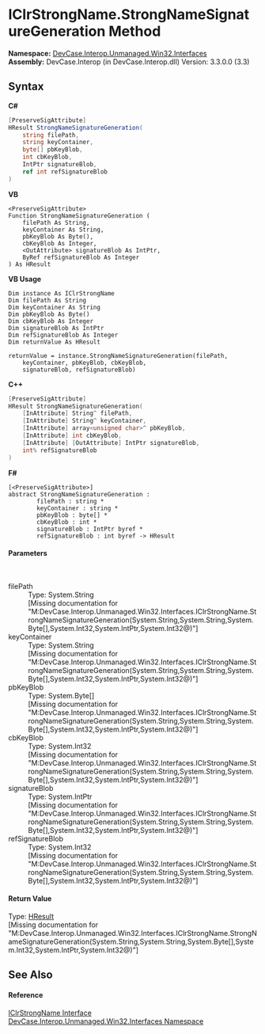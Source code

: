 # IClrStrongName.StrongNameSignatureGeneration Method 
 

**Namespace:**&nbsp;<a href="N_DevCase_Interop_Unmanaged_Win32_Interfaces">DevCase.Interop.Unmanaged.Win32.Interfaces</a><br />**Assembly:**&nbsp;DevCase.Interop (in DevCase.Interop.dll) Version: 3.3.0.0 (3.3)

## Syntax

**C#**<br />
``` C#
[PreserveSigAttribute]
HResult StrongNameSignatureGeneration(
	string filePath,
	string keyContainer,
	byte[] pbKeyBlob,
	int cbKeyBlob,
	IntPtr signatureBlob,
	ref int refSignatureBlob
)
```

**VB**<br />
``` VB
<PreserveSigAttribute>
Function StrongNameSignatureGeneration ( 
	filePath As String,
	keyContainer As String,
	pbKeyBlob As Byte(),
	cbKeyBlob As Integer,
	<OutAttribute> signatureBlob As IntPtr,
	ByRef refSignatureBlob As Integer
) As HResult
```

**VB Usage**<br />
``` VB Usage
Dim instance As IClrStrongName
Dim filePath As String
Dim keyContainer As String
Dim pbKeyBlob As Byte()
Dim cbKeyBlob As Integer
Dim signatureBlob As IntPtr
Dim refSignatureBlob As Integer
Dim returnValue As HResult

returnValue = instance.StrongNameSignatureGeneration(filePath, 
	keyContainer, pbKeyBlob, cbKeyBlob, 
	signatureBlob, refSignatureBlob)
```

**C++**<br />
``` C++
[PreserveSigAttribute]
HResult StrongNameSignatureGeneration(
	[InAttribute] String^ filePath, 
	[InAttribute] String^ keyContainer, 
	[InAttribute] array<unsigned char>^ pbKeyBlob, 
	[InAttribute] int cbKeyBlob, 
	[InAttribute] [OutAttribute] IntPtr signatureBlob, 
	int% refSignatureBlob
)
```

**F#**<br />
``` F#
[<PreserveSigAttribute>]
abstract StrongNameSignatureGeneration : 
        filePath : string * 
        keyContainer : string * 
        pbKeyBlob : byte[] * 
        cbKeyBlob : int * 
        signatureBlob : IntPtr byref * 
        refSignatureBlob : int byref -> HResult 

```


#### Parameters
&nbsp;<dl><dt>filePath</dt><dd>Type: System.String<br />\[Missing <param name="filePath"/> documentation for "M:DevCase.Interop.Unmanaged.Win32.Interfaces.IClrStrongName.StrongNameSignatureGeneration(System.String,System.String,System.Byte[],System.Int32,System.IntPtr,System.Int32@)"\]</dd><dt>keyContainer</dt><dd>Type: System.String<br />\[Missing <param name="keyContainer"/> documentation for "M:DevCase.Interop.Unmanaged.Win32.Interfaces.IClrStrongName.StrongNameSignatureGeneration(System.String,System.String,System.Byte[],System.Int32,System.IntPtr,System.Int32@)"\]</dd><dt>pbKeyBlob</dt><dd>Type: System.Byte[]<br />\[Missing <param name="pbKeyBlob"/> documentation for "M:DevCase.Interop.Unmanaged.Win32.Interfaces.IClrStrongName.StrongNameSignatureGeneration(System.String,System.String,System.Byte[],System.Int32,System.IntPtr,System.Int32@)"\]</dd><dt>cbKeyBlob</dt><dd>Type: System.Int32<br />\[Missing <param name="cbKeyBlob"/> documentation for "M:DevCase.Interop.Unmanaged.Win32.Interfaces.IClrStrongName.StrongNameSignatureGeneration(System.String,System.String,System.Byte[],System.Int32,System.IntPtr,System.Int32@)"\]</dd><dt>signatureBlob</dt><dd>Type: System.IntPtr<br />\[Missing <param name="signatureBlob"/> documentation for "M:DevCase.Interop.Unmanaged.Win32.Interfaces.IClrStrongName.StrongNameSignatureGeneration(System.String,System.String,System.Byte[],System.Int32,System.IntPtr,System.Int32@)"\]</dd><dt>refSignatureBlob</dt><dd>Type: System.Int32<br />\[Missing <param name="refSignatureBlob"/> documentation for "M:DevCase.Interop.Unmanaged.Win32.Interfaces.IClrStrongName.StrongNameSignatureGeneration(System.String,System.String,System.Byte[],System.Int32,System.IntPtr,System.Int32@)"\]</dd></dl>

#### Return Value
Type: <a href="T_DevCase_Interop_Unmanaged_Win32_Enums_HResult">HResult</a><br />\[Missing <returns> documentation for "M:DevCase.Interop.Unmanaged.Win32.Interfaces.IClrStrongName.StrongNameSignatureGeneration(System.String,System.String,System.Byte[],System.Int32,System.IntPtr,System.Int32@)"\]

## See Also


#### Reference
<a href="T_DevCase_Interop_Unmanaged_Win32_Interfaces_IClrStrongName">IClrStrongName Interface</a><br /><a href="N_DevCase_Interop_Unmanaged_Win32_Interfaces">DevCase.Interop.Unmanaged.Win32.Interfaces Namespace</a><br />